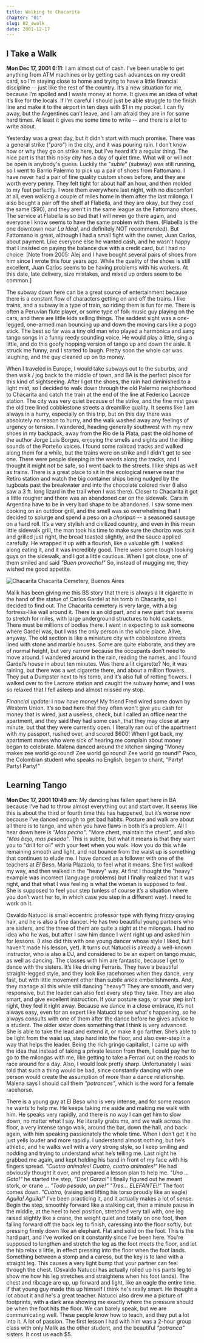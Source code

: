 ```yaml
---
title: Walking to Chacarita
chapter: "01"
slug: 02_awalk
date: 2001-12-17
---
```


## I Take a Walk

**Mon Dec 17, 2001 6:11:**
I am almost out of cash.
I’ve been unable to get anything from ATM machines or by getting cash advances on my credit card, so I’m staying close to home and trying to have a little financial discipline -- just like the rest of the country.
It’s a new situation for me, because I’m spoiled and I waste money at home.
It gives me an idea of what it’s like for the locals.
If I’m careful I should just be able struggle to the finish line and make it to the airport in ten days with $1 in my pocket.
I can fly away, but the Argentines can’t leave, and I am afraid they are in for some hard times.
At least it gives me some time to write -- and there is a lot to write about.

Yesterday was a great day, but it didn't start with much promise.
There was a general strike ("_paro_") in the city, and it was pouring rain.
I don’t know how or why they go on strike here, but I’ve heard it’s a regular thing.
The nice part is that this noisy city has a day of quiet time.
What will or will not be open is anybody's guess.
Luckily the "_subte_" (subway) was still running, so I went to Barrio Palermo to pick up a pair of shoes from Fattomano.
I have never had a pair of fine quality custom shoes before, and they are worth every penny.
They felt tight for about half an hour, and then molded to my feet perfectly.
I wore them everywhere last night, with no discomfort at all, even walking a couple of miles home in them after the last milonga.
I also bought a pair off the shelf at Flabella, and they are okay, but they cost the same ($90), and they aren't in the same league as the Fattomano shoes.
The service at Flabella is so bad that I will never go there again, and everyone I know seems to have the same problem with them.
(Flabella is the one downtown near _La Ideal_, and definitely NOT recommended).
But Fattomano is great, although I had a small fight with the owner, Juan Carlos, about payment.
Like everyone else he wanted cash, and he wasn't happy that I insisted on paying the balance due with a credit card, but I had no choice.
\[Note from 2005: Alej and I have bought several pairs of shoes from him since I wrote this four years ago.
While the quality of the shoes is still excellent, Juan Carlos seems to be having problems with his workers.
At this date, late delivery, size mistakes, and mixed up orders seem to be common.\]

The subway down here can be a great source of entertainment because there is a constant flow of characters getting on and off the trains.
I like trains, and a subway is a type of train, so riding them is fun for me.
There is often a Peruvian flute player, or some type of folk music guy playing on the cars, and there are little kids selling things.
The saddest sight was a one-legged, one-armed man bouncing up and down the moving cars like a pogo stick.
The best so far was a tiny old man who played a harmonica and sang tango songs in a funny reedy sounding voice.
He would play a little, sing a little, and do this goofy hopping version of tango up and down the aisle.
It struck me funny, and I started to laugh.
Pretty soon the whole car was laughing, and the guy cleaned up on tip money.

When I traveled in Europe, I would take subways out to the suburbs, and then walk / jog back to the middle of town, and BA is the perfect place for this kind of sightseeing.
After I got the shoes, the rain had diminished to a light mist, so I decided to walk down through the old Palermo neighborhood to Chacarita and catch the train at the end of the line at Federico Lacroze station.
The city was very quiet because of the strike, and the fine mist gave the old tree lined cobblestone streets a dreamlike quality.
It seems like I am always in a hurry, especially on this trip, but on this day there was absolutely no reason to hurry, and the walk washed away any feelings of urgency or tension.
I wandered, heading generally southwest with my new shoes in my backpack, away from the Rio de la Plata, past the old home of the author Jorge Luis Borges, enjoying the smells and sights and the lilting sounds of the Porteño voices.
I found some railroad tracks and walked along them for a while, but the trains were on strike and I didn't get to see one.
There were people sleeping in the weeds along the tracks, and I thought it might not be safe, so I went back to the streets.
I like ships as well as trains.
There is a great place to sit in the ecological reserve near the Retiro station and watch the big container ships being nudged by the tugboats past the breakwater and into the chocolate colored river
(I also saw a 3 ft. long lizard in the trail when I was there).
Closer to Chacarita it got a little rougher and there was an abandoned car on the sidewalk.
Cars in Argentina have to be in very bad shape to be abandoned.
I saw some men cooking on an outdoor grill, and the smell was so overwhelming that I decided to splurge and spend a peso on a _choripan_ -- a seasoned sausage on a hard roll.
It’s a very stylish and civilized country, and even in this mean little sidewalk grill, the man took his time to make sure the chorizo was split and grilled just right, the bread toasted slightly, and the sauce applied carefully.
He wrapped it up with a flourish, like a valuable gift.
I walked along eating it, and it was incredibly good.
There were some tough looking guys on the sidewalk, and I got a little cautious.
When I got close, one of them smiled and said _"Buen provecho!"_ So, instead of mugging me, they wished me good appetite.

![Chacarita](/1_pics/image002.jpg)
Chacarita Cemetery, Buenos Aires

Malik has been giving me this BS story that there is always a lit cigarette in the hand of the statue of Carlos Gardel at his tomb in Chacarita, so I decided to find out.
The Chacarita cemetery is very large, with a big fortress-like wall around it.
There is an old part, and a new part that seems to stretch for miles, with large underground structures to hold caskets.
There must be millions of bodies there.
I went in expecting to ask someone where Gardel was, but I was the only person in the whole place.
Alive, anyway.
The old section is like a miniature city with cobblestone streets lined with stone and marble houses.
Some are quite elaborate, and they are of normal height, but very narrow because the occupants don’t need to move around.
I wandered around in the rain, reading the names, and I found Gardel’s house in about ten minutes.
Was there a lit cigarette? No, it was raining, but there was a wet cigarette there, and about a million flowers.
They put a Dumpster next to his tomb, and it’s also full of rotting flowers.
I walked over to the Lacroze station and caught the subway home, and I was so relaxed that I fell asleep and almost missed my stop.

_Financial update:_
I now have money!
My friend Fred wired some down by Western Union.
It’s so bad here that they often won't give you cash for money that is wired, just a useless, check, but I called an office near the apartment, and they said they had some cash, that they may close at any minute, but that they were currently open.
I literally ran out of the apartment with my passport, rushed over, and scored $600!
When I got back, my apartment mates who were sick of hearing me complain about money began to celebrate.
Malena danced around the kitchen singing "Money makes zee world go round! Zee world go round! Zee world go round!"
Paco, the Colombian student who speaks no English, began to chant, "Party! Party! Party!"

## Learning Tango

**Mon Dec 17, 2001 10:49 am:**
My dancing has fallen apart here in BA because I’ve had to throw almost everything out and start over.
It seems like this is about the third or fourth time this has happened, but it’s worse now because I’ve danced enough to get bad habits.
Posture and walk are about all there is to tango, and when you have flaws in both it’s a problem.
All I hear down here is _"Mas pecho"_.
"More chest, maintain the chest", and also _"Mas bajo, mas pesado"_.
This is subtle, but what it means is that they want you to "drill for oil" with your feet when you walk.
How you do this while remaining smooth and light, and not bounce from the waist up is something that continues to elude me.
I have danced as a follower with one of the teachers at _El Beso_, Maria Plazaola, to feel what it means.
She first walked my way, and then walked in the "heavy" way.
At first I thought the "heavy" example was incorrect (language problems) but I finally realized that it was right, and that what I was feeling is what the woman is supposed to feel.
She is supposed to feel your step (unless of course it’s a situation where you don’t want her to, in which case you step in a different way).
I need to work on it.

Osvaldo Natucci is small eccentric professor type with flying frizzy graying hair, and he is also a fine dancer.
He has two beautiful young partners who are sisters, and the three of them are quite a sight at the milongas.
I had no idea who he was, but after I saw him dance I went right up and asked him for lessons.
(I also did this with one young dancer whose style I liked, but I haven't made his lesson, yet).
It turns out Natucci is already a well-known instructor, who is also a DJ, and considered to be an expert on tango music, as well as dancing.
The classes with him are fantastic, because I get to dance with the sisters.
It’s like driving Ferraris.
They have a beautiful straight-legged style, and they look like racehorses when they dance, very fast, but with little movement other than subtle ankle embellishments.
And, they manage all this while still dancing "heavy"!
They are smooth, and very responsive, but the leader can also feel every step they take.
They are also smart, and give excellent instruction.
If your posture sags, or your step isn't right, they feel it right away.
Because we dance in a close embrace, it’s not always easy, even for an expert like Natucci to see what's happening, so he always consults with one of them after the dance before he gives advice to a student.
The older sister does something that I think is very advanced.
She is able to take the lead and extend it, or make it go farther.
She’s able to be light from the waist up, step hard into the floor, and also over-step in a way that helps the leader.
Being the rich gringo capitalist, I came up with the idea that instead of taking a private lesson from them, I could pay her to go to the milongas with me, like getting to take a Ferrari out on the roads to race around for a day.
Also, I would look pretty sharp.
Unfortunately I was told that such a thing would be bad, since constantly dancing with one person would create the assumption of more than a dance relationship.
Malena says I should call them _"potrancas"_, which is the word for a female racehorse.

There is a young guy at El Beso who is very intense, and for some reason he wants to help me.
He keeps taking me aside and making me walk with him.
He speaks very rapidly, and there is no way I can get him to slow down, no matter what I say.
He literally grabs me, and we walk across the floor, a very intense tango walk, around the bar, down the hall, and back again, with him speaking passionately the whole time.
When I don’t get it he just yells louder and more rapidly.
I understand almost nothing, but he’s athletic, and he walks well with a very strong style, so I keep smiling and nodding and trying to understand what he’s telling me.
Last night he grabbed me again, and kept holding his hand in front of my face with his fingers spread.
_"Cuatro animales! Cuatro, cuatro animales!"_
He had obviously thought it over, and prepared a lesson plan to help me.
_"Uno ... Gato!"_ he started the step, _"Dos! Garza!"_
I finally figured out he meant stork, or crane ...
_"Todo pesado, un pie!”_
_"Tres... ELEFANTE!!”_
The foot comes down.
_"Cuatro,_ (raising and lifting his torso proudly like an eagle)
_Aguila! Aguila!"_
I’ve been practicing it, and it actually makes a lot of sense.
Begin the step, smoothly forward like a stalking cat, then a minute pause in the middle, at the heel to heel position, stretched very tall with, one leg raised slightly like a crane, the weight quiet and totally on one foot, then falling forward off the back leg to finish, caressing into the floor softly, but pressing firmly down like an elephant.
Flat and solid on the foot.
This is the hard part, and I’ve worked on it constantly since I’ve been here.
You're supposed to lengthen and stretch the leg as the foot meets the floor, and let the hip relax a little, in effect pressing into the floor when the foot lands.
Something between a stomp and a caress, but the key is to land with a straight leg.
This causes a very light bump that your partner can feel through the chest.
(Osvaldo Natucci has actually rolled up his pants leg to show me how his leg stretches and straightens when his foot lands).
The chest and ribcage are up, up forward and light, like an eagle the entire time.
If that young guy made this up himself I think he's really smart.
He thought a lot about it and he's a great teacher.
Natucci also drew me a picture of footprints, with a dark area showing me exactly where the pressure should be when the foot hits the floor.
We can barely speak, but we are communicating well.
These people know how to teach, and they put a lot into it.
A lot of passion. The first lesson I had with him was a 2-hour group class with only Malik as the other student, and the beautiful _"potranca"_ sisters.
It cost us each $5.

